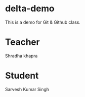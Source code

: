 # delta-demo
This is a demo for Git &amp; Github class.

# Teacher
Shradha khapra

# Student
Sarvesh Kumar Singh